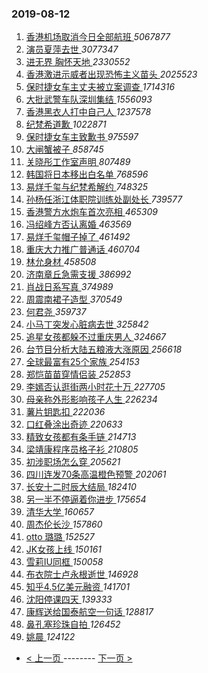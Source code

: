 ### 2019-08-12 
1. [ 香港机场取消今日全部航班 ](https://s.weibo.com/weibo?q=%23%E9%A6%99%E6%B8%AF%E6%9C%BA%E5%9C%BA%E5%8F%96%E6%B6%88%E4%BB%8A%E6%97%A5%E5%85%A8%E9%83%A8%E8%88%AA%E7%8F%AD%23&Refer=top) *5067877*
1. [ 演员夏萍去世 ](https://s.weibo.com/weibo?q=%23%E6%BC%94%E5%91%98%E5%A4%8F%E8%90%8D%E5%8E%BB%E4%B8%96%23&Refer=top) *3077347*
1. [ 进无界 胸怀天地 ](https://s.weibo.com/weibo?q=%23%E8%BF%9B%E6%97%A0%E7%95%8C%20%E8%83%B8%E6%80%80%E5%A4%A9%E5%9C%B0%23&topic_ad=1&Refer=top) *2330552*
1. [ 香港激进示威者出现恐怖主义苗头 ](https://s.weibo.com/weibo?q=%23%E9%A6%99%E6%B8%AF%E6%BF%80%E8%BF%9B%E7%A4%BA%E5%A8%81%E8%80%85%E5%87%BA%E7%8E%B0%E6%81%90%E6%80%96%E4%B8%BB%E4%B9%89%E8%8B%97%E5%A4%B4%23&Refer=top) *2025523*
1. [ 保时捷女车主丈夫被立案调查 ](https://s.weibo.com/weibo?q=%23%E4%BF%9D%E6%97%B6%E6%8D%B7%E5%A5%B3%E8%BD%A6%E4%B8%BB%E4%B8%88%E5%A4%AB%E8%A2%AB%E7%AB%8B%E6%A1%88%E8%B0%83%E6%9F%A5%23&Refer=top) *1714316*
1. [ 大批武警车队深圳集结 ](https://s.weibo.com/weibo?q=%23%E5%A4%A7%E6%89%B9%E6%AD%A6%E8%AD%A6%E8%BD%A6%E9%98%9F%E6%B7%B1%E5%9C%B3%E9%9B%86%E7%BB%93%23&Refer=top) *1556093*
1. [ 香港黑衣人打中自己人 ](https://s.weibo.com/weibo?q=%23%E9%A6%99%E6%B8%AF%E9%BB%91%E8%A1%A3%E4%BA%BA%E6%89%93%E4%B8%AD%E8%87%AA%E5%B7%B1%E4%BA%BA%23&Refer=top) *1237578*
1. [ 纪梵希道歉 ](https://s.weibo.com/weibo?q=%23%E7%BA%AA%E6%A2%B5%E5%B8%8C%E9%81%93%E6%AD%89%23&Refer=top) *1022871*
1. [ 保时捷女车主致歉书 ](https://s.weibo.com/weibo?q=%23%E4%BF%9D%E6%97%B6%E6%8D%B7%E5%A5%B3%E8%BD%A6%E4%B8%BB%E8%87%B4%E6%AD%89%E4%B9%A6%23&Refer=top) *975597*
1. [ 大闸蟹被子 ](https://s.weibo.com/weibo?q=%23%E5%A4%A7%E9%97%B8%E8%9F%B9%E8%A2%AB%E5%AD%90%23&Refer=top) *858745*
1. [ 关晓彤工作室声明 ](https://s.weibo.com/weibo?q=%23%E5%85%B3%E6%99%93%E5%BD%A4%E5%B7%A5%E4%BD%9C%E5%AE%A4%E5%A3%B0%E6%98%8E%23&Refer=top) *807489*
1. [ 韩国将日本移出白名单 ](https://s.weibo.com/weibo?q=%23%E9%9F%A9%E5%9B%BD%E5%B0%86%E6%97%A5%E6%9C%AC%E7%A7%BB%E5%87%BA%E7%99%BD%E5%90%8D%E5%8D%95%23&Refer=top) *768596*
1. [ 易烊千玺与纪梵希解约 ](https://s.weibo.com/weibo?q=%23%E6%98%93%E7%83%8A%E5%8D%83%E7%8E%BA%E4%B8%8E%E7%BA%AA%E6%A2%B5%E5%B8%8C%E8%A7%A3%E7%BA%A6%23&Refer=top) *748325*
1. [ 孙杨任浙江体职院训练处副处长 ](https://s.weibo.com/weibo?q=%23%E5%AD%99%E6%9D%A8%E4%BB%BB%E6%B5%99%E6%B1%9F%E4%BD%93%E8%81%8C%E9%99%A2%E8%AE%AD%E7%BB%83%E5%A4%84%E5%89%AF%E5%A4%84%E9%95%BF%23&Refer=top) *739577*
1. [ 香港警方水炮车首次亮相 ](https://s.weibo.com/weibo?q=%23%E9%A6%99%E6%B8%AF%E8%AD%A6%E6%96%B9%E6%B0%B4%E7%82%AE%E8%BD%A6%E9%A6%96%E6%AC%A1%E4%BA%AE%E7%9B%B8%23&Refer=top) *465309*
1. [ 冯绍峰方否认离婚 ](https://s.weibo.com/weibo?q=%23%E5%86%AF%E7%BB%8D%E5%B3%B0%E6%96%B9%E5%90%A6%E8%AE%A4%E7%A6%BB%E5%A9%9A%23&Refer=top) *463569*
1. [ 易烊千玺帽子掉了 ](https://s.weibo.com/weibo?q=%23%E6%98%93%E7%83%8A%E5%8D%83%E7%8E%BA%E5%B8%BD%E5%AD%90%E6%8E%89%E4%BA%86%23&Refer=top) *461492*
1. [ 重庆大力推广普通话 ](https://s.weibo.com/weibo?q=%23%E9%87%8D%E5%BA%86%E5%A4%A7%E5%8A%9B%E6%8E%A8%E5%B9%BF%E6%99%AE%E9%80%9A%E8%AF%9D%23&Refer=top) *460704*
1. [ 林允身材 ](https://s.weibo.com/weibo?q=%23%E6%9E%97%E5%85%81%E8%BA%AB%E6%9D%90%23&Refer=top) *458508*
1. [ 济南章丘急需支援 ](https://s.weibo.com/weibo?q=%23%E6%B5%8E%E5%8D%97%E7%AB%A0%E4%B8%98%E6%80%A5%E9%9C%80%E6%94%AF%E6%8F%B4%23&Refer=top) *386992*
1. [ 肖战日系写真 ](https://s.weibo.com/weibo?q=%23%E8%82%96%E6%88%98%E6%97%A5%E7%B3%BB%E5%86%99%E7%9C%9F%23&Refer=top) *374989*
1. [ 周震南裙子造型 ](https://s.weibo.com/weibo?q=%23%E5%91%A8%E9%9C%87%E5%8D%97%E8%A3%99%E5%AD%90%E9%80%A0%E5%9E%8B%23&Refer=top) *370549*
1. [ 何君尧 ](https://s.weibo.com/weibo?q=%23%E4%BD%95%E5%90%9B%E5%B0%A7%23&Refer=top) *359737*
1. [ 小马丁突发心脏病去世 ](https://s.weibo.com/weibo?q=%23%E5%B0%8F%E9%A9%AC%E4%B8%81%E7%AA%81%E5%8F%91%E5%BF%83%E8%84%8F%E7%97%85%E5%8E%BB%E4%B8%96%23&Refer=top) *325842*
1. [ 追星女孩都躲不过重庆男人 ](https://s.weibo.com/weibo?q=%23%E8%BF%BD%E6%98%9F%E5%A5%B3%E5%AD%A9%E9%83%BD%E8%BA%B2%E4%B8%8D%E8%BF%87%E9%87%8D%E5%BA%86%E7%94%B7%E4%BA%BA%23&Refer=top) *324667*
1. [ 台节目分析大陆五粮液大涨原因 ](https://s.weibo.com/weibo?q=%23%E5%8F%B0%E8%8A%82%E7%9B%AE%E5%88%86%E6%9E%90%E5%A4%A7%E9%99%86%E4%BA%94%E7%B2%AE%E6%B6%B2%E5%A4%A7%E6%B6%A8%E5%8E%9F%E5%9B%A0%23&Refer=top) *256618*
1. [ 全球最富有25个家族 ](https://s.weibo.com/weibo?q=%23%E5%85%A8%E7%90%83%E6%9C%80%E5%AF%8C%E6%9C%8925%E4%B8%AA%E5%AE%B6%E6%97%8F%23&Refer=top) *254153*
1. [ 郑恺苗苗穿情侣装 ](https://s.weibo.com/weibo?q=%23%E9%83%91%E6%81%BA%E8%8B%97%E8%8B%97%E7%A9%BF%E6%83%85%E4%BE%A3%E8%A3%85%23&Refer=top) *252853*
1. [ 李嫣否认逛街两小时花十万 ](https://s.weibo.com/weibo?q=%23%E6%9D%8E%E5%AB%A3%E5%90%A6%E8%AE%A4%E9%80%9B%E8%A1%97%E4%B8%A4%E5%B0%8F%E6%97%B6%E8%8A%B1%E5%8D%81%E4%B8%87%23&Refer=top) *227705*
1. [ 母亲称外形影响孩子人生 ](https://s.weibo.com/weibo?q=%23%E6%AF%8D%E4%BA%B2%E7%A7%B0%E5%A4%96%E5%BD%A2%E5%BD%B1%E5%93%8D%E5%AD%A9%E5%AD%90%E4%BA%BA%E7%94%9F%23&Refer=top) *226234*
1. [ 薯片钥匙扣 ](https://s.weibo.com/weibo?q=%23%E8%96%AF%E7%89%87%E9%92%A5%E5%8C%99%E6%89%A3%23&Refer=top) *222036*
1. [ 口红叠涂出奇迹 ](https://s.weibo.com/weibo?q=%23%E5%8F%A3%E7%BA%A2%E5%8F%A0%E6%B6%82%E5%87%BA%E5%A5%87%E8%BF%B9%23&Refer=top) *220633*
1. [ 精致女孩都有条手链 ](https://s.weibo.com/weibo?q=%23%E7%B2%BE%E8%87%B4%E5%A5%B3%E5%AD%A9%E9%83%BD%E6%9C%89%E6%9D%A1%E6%89%8B%E9%93%BE%23&Refer=top) *214713*
1. [ 梁靖康程序员格子衫 ](https://s.weibo.com/weibo?q=%23%E6%A2%81%E9%9D%96%E5%BA%B7%E7%A8%8B%E5%BA%8F%E5%91%98%E6%A0%BC%E5%AD%90%E8%A1%AB%23&Refer=top) *210805*
1. [ 初涉职场怎么穿 ](https://s.weibo.com/weibo?q=%23%E5%88%9D%E6%B6%89%E8%81%8C%E5%9C%BA%E6%80%8E%E4%B9%88%E7%A9%BF%23&Refer=top) *205621*
1. [ 四川连发70条高温橙色预警 ](https://s.weibo.com/weibo?q=%23%E5%9B%9B%E5%B7%9D%E8%BF%9E%E5%8F%9170%E6%9D%A1%E9%AB%98%E6%B8%A9%E6%A9%99%E8%89%B2%E9%A2%84%E8%AD%A6%23&Refer=top) *202061*
1. [ 长安十二时辰大结局 ](https://s.weibo.com/weibo?q=%23%E9%95%BF%E5%AE%89%E5%8D%81%E4%BA%8C%E6%97%B6%E8%BE%B0%E5%A4%A7%E7%BB%93%E5%B1%80%23&Refer=top) *182410*
1. [ 另一半不停逼着你进步 ](https://s.weibo.com/weibo?q=%23%E5%8F%A6%E4%B8%80%E5%8D%8A%E4%B8%8D%E5%81%9C%E9%80%BC%E7%9D%80%E4%BD%A0%E8%BF%9B%E6%AD%A5%23&Refer=top) *175654*
1. [ 清华大学 ](https://s.weibo.com/weibo?q=%23%E6%B8%85%E5%8D%8E%E5%A4%A7%E5%AD%A6%23&Refer=top) *160657*
1. [ 周杰伦长沙 ](https://s.weibo.com/weibo?q=%23%E5%91%A8%E6%9D%B0%E4%BC%A6%E9%95%BF%E6%B2%99%23&Refer=top) *157860*
1. [ otto 璐璐 ](https://s.weibo.com/weibo?q=otto%20%E7%92%90%E7%92%90&Refer=top) *152527*
1. [ JK女孩上线 ](https://s.weibo.com/weibo?q=%23JK%E5%A5%B3%E5%AD%A9%E4%B8%8A%E7%BA%BF%23&Refer=top) *150161*
1. [ 雪莉IU同框 ](https://s.weibo.com/weibo?q=%23%E9%9B%AA%E8%8E%89IU%E5%90%8C%E6%A1%86%23&Refer=top) *150058*
1. [ 布衣院士卢永根逝世 ](https://s.weibo.com/weibo?q=%E5%B8%83%E8%A1%A3%E9%99%A2%E5%A3%AB%E5%8D%A2%E6%B0%B8%E6%A0%B9%E9%80%9D%E4%B8%96&Refer=top) *146928*
1. [ 知乎4.5亿美元融资 ](https://s.weibo.com/weibo?q=%E7%9F%A5%E4%B9%8E4.5%E4%BA%BF%E7%BE%8E%E5%85%83%E8%9E%8D%E8%B5%84&Refer=top) *141701*
1. [ 沈阳停课四天 ](https://s.weibo.com/weibo?q=%23%E6%B2%88%E9%98%B3%E5%81%9C%E8%AF%BE%E5%9B%9B%E5%A4%A9%23&Refer=top) *139333*
1. [ 康辉送给国泰航空一句话 ](https://s.weibo.com/weibo?q=%23%E5%BA%B7%E8%BE%89%E9%80%81%E7%BB%99%E5%9B%BD%E6%B3%B0%E8%88%AA%E7%A9%BA%E4%B8%80%E5%8F%A5%E8%AF%9D%23&Refer=top) *128817*
1. [ 鼻孔塞珍珠自拍 ](https://s.weibo.com/weibo?q=%23%E9%BC%BB%E5%AD%94%E5%A1%9E%E7%8F%8D%E7%8F%A0%E8%87%AA%E6%8B%8D%23&Refer=top) *126452*
1. [ 姚晨 ](https://s.weibo.com/weibo?q=%23%E5%A7%9A%E6%99%A8%23&Refer=top) *124122* 

- [ < 上一页 ](https://github.com/able8/weibo-hot-record/blob/master/2019-08-11.md) -------- [ 下一页 > ](https://github.com/able8/weibo-hot-record/blob/master/2019-08-13.md)
